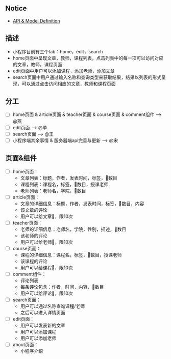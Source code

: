 ## Notice
+ [API & Model Definition](https://github.com/songwonderful/practice-wechat-applet-server)

## 描述
+ 小程序目前有三个tab：home，edit，search
+ home页面中呈现文章，教师，课程列表，点击列表中的每一项可以访问对应的文章，教师，课程页面
+ edit页面中用户可以添加课程，添加老师，添加文章
+ search页面中用户通过输入名称和查询类型来获取结果，结果以列表的形式呈现，可以通过点击访问相应的文章，教师和课程页面
## 分工
+ [ ] home页面 & article页面 & teacher页面 & course页面 & comment组件 --> @燕 
+ [ ] edit页面 --> @单
+ [ ] search页面 --> @王
+ [ ] 小程序端其余事情 & 服务器端api完善与更新 --> @宋

## 页面&组件
+ [ ] home页面：
  + 文章列表：标题，作者，发表时间，标签，👏数目
  + 课程列表：课程名，标签，👏数目，授课老师
  + 老师列表：老师名，学院，👏数目
+ [ ] article页面：
  + 文章的详细信息：标题，作者，发表时间，标签，👏数目，内容
  + 该文章的评论
  + 用户可以给文章👏，限10次
+ [ ] teacher页面：
  + 老师的详细信息：老师名，学院，性别，描述，👏数目
  + 该老师的评论
  + 用户可以给老师👏，限10次
+ [ ] course页面：
  + 课程的详细信息：课程名，标签，👏数目，授课老师
  + 该课程的评论
  + 用户可以给课程👏，限10次
+ [ ] comment组件：
  + 评论列表
  + 每条评论包含：作者，时间，内容，👏数目
  + 用户可以给评论👏，限10次
+ [ ] search页面：
  + 用户可以通过名称查询课程/老师
  + 之后可以进入详情页面
+ [ ] edit页面：
  + 用户可以发表新的文章
  + 用户可以添加课程
  + 用户可以添加老师
+ [ ] about页面：
  + 小程序介绍